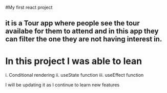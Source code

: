 #My first react project
## it is a Tour app where people see the tour availabe for them to attend and in this app they can filter the one they are not having interest in.
# In this project I was able to lean 
i. Conditional rendering
ii. useState function
iii. useEffect function

I will be updating it as I continue to learn new features
